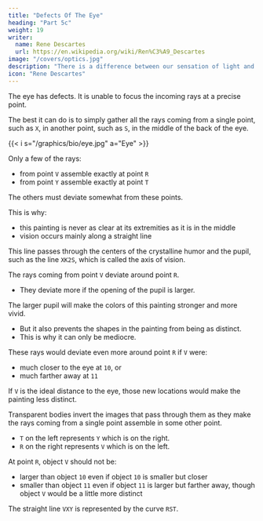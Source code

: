 ```yaml
---
title: "Defects Of The Eye"
heading: "Part 5c"
weight: 19
writer:
  name: Rene Descartes
  url: https://en.wikipedia.org/wiki/Ren%C3%A9_Descartes
image: "/covers/optics.jpg"
description: "There is a difference between our sensation of light and what is in the objects that produces that sensation"
icon: "Rene Descartes"
---
```



The eye has defects. It is unable to focus the incoming rays at a precise point. 

<!-- However, after speaking to you about the perfections of this painting, it is also necessary for me to point out its defects, of which the first and principal one is that,  -->

<!-- No matter what shape the parts of the eye may have, it is impossible for them to make the rays coming from different points assemble in as many other different points. -->

The best it can do is to simply gather all the rays coming from a single point, such as `X`, in another point, such as `S`, in the middle of the back of the eye.

{{< i s="/graphics/bio/eye.jpg" a="Eye" >}}

Only a few of the rays:
- from point `V` assemble exactly at point `R`
- from point `Y` assemble exactly at point `T`

The others must deviate somewhat from these points.

<!-- , all around, as I will explain later.  -->

This is why:
- this painting is never as clear at its extremities as it is in the middle
- vision occurs mainly along a straight line

<!-- , as has been sufficiently observed by those who have written about optics. XKLS-->

This line passes through the centers of the crystalline humor and the pupil, such as the line `XK2S`, which is called the axis of vision.

The rays coming from point `V` deviate around point `R`.
- They deviate more if the opening of the pupil is larger.

The larger pupil will make the colors of this painting stronger and more vivid.
- But it also prevents the shapes in the painting from being as distinct.
- This is why it can only be mediocre.

These rays would deviate even more around point `R` if `V` were:
- much closer to the eye at `10`, or 
- much farther away at `11`

<!-- than `X`
 at the distance at which I suppose the figure of the eye is proportional. -->

If `V` is the ideal distance to the eye, those new locations would make the painting less distinct.

<!-- This would make In this way, they would make the part `R` of this  -->

<!-- And you will easily understand the demonstrations of all this when you have seen, below, what figure -->

Transparent bodies invert the images that pass through them as they make the rays coming from a single point assemble in some other point. 

<!--  after passing through them. 

This painting is inverted. -->

 <!-- that is, in a position entirely opposite to that of the objects; and in the fact that they are foreshortened and abbreviated, some more, some less, according to the diverse distance and situation of the things they represent, almost in the same way as in a perspective tableau. -->

- `T` on the left represents `Y` which is on the right.
- `R` on the right represents `V` which is on the left.

At point `R`, object `V` should not be:
- larger than object `10` even if object `10` is smaller but closer
- smaller than object `11` even if object `11` is larger but farther away, though object `V` would be a little more distinct

<!-- than the shape the object `10`, which is smaller but closer, nor less space than the shape of the  -->

The straight line `VXY` is represented by the curve `RST`.

<!-- Now, having thus seen this painting in the eye of a dead animal, and having considered the reasons for it, one cannot doubt that a similar painting is formed in the eye of a living man, on the inner surface of the eye, in the place where we had substituted the white body RST. -->

<!-- We see 
and indeed, it is formed much better there, because -->

